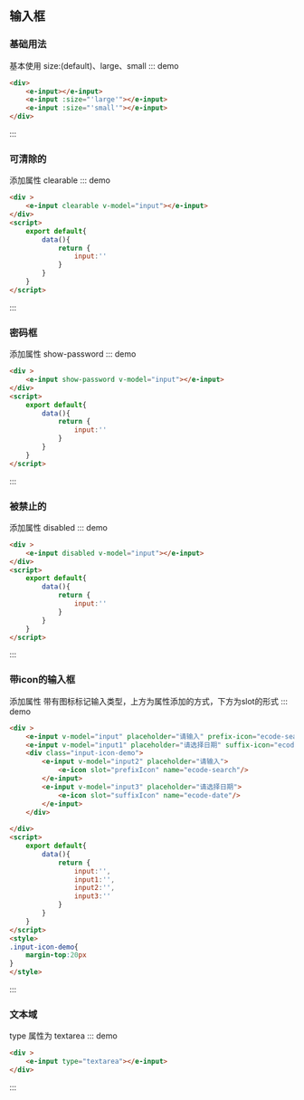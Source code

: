 ## 输入框

### 基础用法
基本使用 size:(default)、large、small
::: demo 
```html
<div>
    <e-input></e-input>
    <e-input :size="'large'"></e-input>
    <e-input :size="'small'"></e-input>
</div>
```
:::

### 可清除的
添加属性 clearable
::: demo
```html
<div >
    <e-input clearable v-model="input"></e-input>
</div>
<script>
    export default{
        data(){
            return {
                input:''
            }
        }
    }
</script>
```
:::

### 密码框
添加属性 show-password
::: demo
```html
<div >
    <e-input show-password v-model="input"></e-input>
</div>
<script>
    export default{
        data(){
            return {
                input:''
            }
        }
    }
</script>
```

:::

### 被禁止的
添加属性 disabled
::: demo
```html
<div >
    <e-input disabled v-model="input"></e-input>
</div>
<script>
    export default{
        data(){
            return {
                input:''
            }
        }
    }
</script>
```

:::

### 带icon的输入框
添加属性 带有图标标记输入类型，上方为属性添加的方式，下方为slot的形式
::: demo 
```html
<div >
    <e-input v-model="input" placeholder="请输入" prefix-icon="ecode-search"></e-input>
    <e-input v-model="input1" placeholder="请选择日期" suffix-icon="ecode-date"></e-input>
    <div class="input-icon-demo">
        <e-input v-model="input2" placeholder="请输入">
            <e-icon slot="prefixIcon" name="ecode-search"/>
        </e-input>
        <e-input v-model="input3" placeholder="请选择日期">
            <e-icon slot="suffixIcon" name="ecode-date"/>
        </e-input>
    </div>
    
</div>
<script>
    export default{
        data(){
            return {
                input:'',
                input1:'',
                input2:'',
                input3:''
            }
        }
    }
</script>
<style>
.input-icon-demo{
    margin-top:20px
}
</style>
```

:::

### 文本域
type 属性为 textarea
::: demo 
```html
<div >
    <e-input type="textarea"></e-input>
</div>

```

:::
